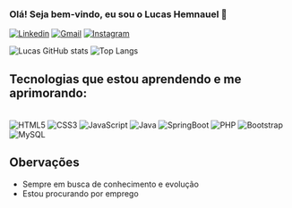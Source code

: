 ### Olá! Seja bem-vindo, eu sou o Lucas Hemnauel 🤙

[![Linkedin](https://img.shields.io/badge/LinkedIn-0077B5?style=for-the-badge&logo=linkedin&logoColor=white)](https://www.linkedin.com/in/lucas-hemanuel-gomes-de-oliveira-29024a171/)
[![Gmail](https://img.shields.io/badge/Gmail-D14836?style=for-the-badge&logo=gmail&logoColor=white)](mailto:lucashemanuel890@gmail.com?)
[![Instagram](https://img.shields.io/badge/Instagram-E4405F?style=for-the-badge&logo=instagram&logoColor=white)](https://www.instagram.com/lucas.gomes2/)

![Lucas GitHub stats](https://github-readme-stats.vercel.app/api?username=lucashemanuel&show_icons=true&theme=dracula)
![Top Langs](https://github-readme-stats.vercel.app/api/top-langs/?username=lucashemanuel&layout=compact&theme=dracula)

## Tecnologias que estou aprendendo e me aprimorando:

<div style="display: inline-block"><br/>
    <img align="center" alt="HTML5" src="https://img.shields.io/badge/HTML5-E34F26?style=for-the-badge&logo=html5&logoColor=white"/>
    <img align="center" alt="CSS3" src="https://img.shields.io/badge/CSS3-1572B6?style=for-the-badge&logo=css3&logoColor=white"/>
    <img align="center" alt="JavaScript" src="https://img.shields.io/badge/JavaScript-F7DF1E?style=for-the-badge&logo=javascript&logoColor=black"/>
    <img align="center" alt="Java" src="https://img.shields.io/badge/Java-ED8B00?style=for-the-badge&logo=java&logoColor=white"/>
    <img align="center" alt="SpringBoot" src="https://img.shields.io/badge/Spring-6DB33F?style=for-the-badge&logo=spring&logoColor=white"/>
    <img align="center" alt="PHP" src="https://img.shields.io/badge/PHP-777BB4?style=for-the-badge&logo=php&logoColor=white"/>
    <img align="center" alt="Bootstrap" src="https://img.shields.io/badge/Bootstrap-563D7C?style=for-the-badge&logo=bootstrap&logoColor=white"/>
    <img align="center" alt="MySQL" src="https://img.shields.io/badge/MySQL-00000F?style=for-the-badge&logo=mysql&logoColor=white"/>
</div><br/>

## Obervações
- Sempre em busca de conhecimento e evolução 
- Estou procurando por emprego
